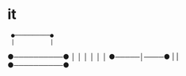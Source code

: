 # it

     ●──────────●
     |          |
●──────────●    │
│    │     │    │
│    ●─────│────●
|          |  
●──────────●
